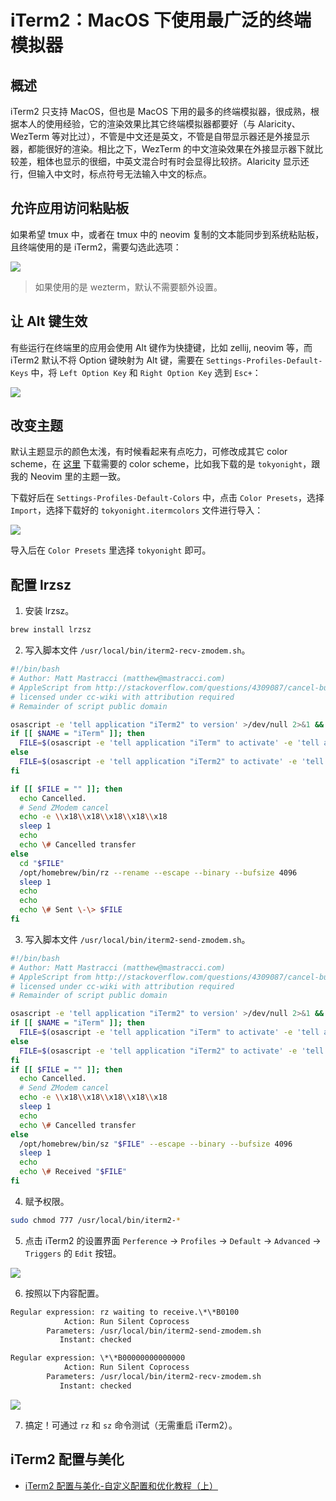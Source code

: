 # iTerm2：MacOS 下使用最广泛的终端模拟器

## 概述

iTerm2 只支持 MacOS，但也是 MacOS 下用的最多的终端模拟器，很成熟，根据本人的使用经验，它的渲染效果比其它终端模拟器都要好（与 Alaricity、WezTerm 等对比过），不管是中文还是英文，不管是自带显示器还是外接显示器，都能很好的渲染。相比之下，WezTerm 的中文渲染效果在外接显示器下就比较差，粗体也显示的很细，中英文混合时有时会显得比较挤。Alaricity 显示还行，但输入中文时，标点符号无法输入中文的标点。

## 允许应用访问粘贴板

如果希望 tmux 中，或者在 tmux 中的 neovim 复制的文本能同步到系统粘贴板，且终端使用的是 iTerm2，需要勾选此选项：

![](https://image-host-1251893006.cos.ap-chengdu.myqcloud.com/2023%2F10%2F14%2F20231014185718.png)

> 如果使用的是 wezterm，默认不需要额外设置。

## 让 Alt 键生效

有些运行在终端里的应用会使用 Alt 键作为快捷键，比如 zellij, neovim 等，而 iTerm2 默认不将 Option 键映射为 Alt 键，需要在 `Settings-Profiles-Default-Keys` 中，将 `Left Option Key` 和 `Right Option Key` 选到 `Esc+`：

![](https://image-host-1251893006.cos.ap-chengdu.myqcloud.com/2024%2F09%2F05%2F20240905113402.png)

## 改变主题

默认主题显示的颜色太浅，有时候看起来有点吃力，可修改成其它 color scheme，在 [这里](https://iterm2colorschemes.com/) 下载需要的 color scheme，比如我下载的是 `tokyonight`，跟我的 Neovim 里的主题一致。

下载好后在 `Settings-Profiles-Default-Colors` 中，点击 `Color Presets`，选择 `Import`，选择下载好的 `tokyonight.itermcolors` 文件进行导入：

![](https://image-host-1251893006.cos.ap-chengdu.myqcloud.com/2024%2F09%2F05%2F20240905140508.png)

导入后在 `Color Presets` 里选择 `tokyonight` 即可。

## 配置 lrzsz

1. 安装 lrzsz。

```bash
brew install lrzsz
```

2. 写入脚本文件 `/usr/local/bin/iterm2-recv-zmodem.sh`。

```bash title="/usr/local/bin/iterm2-recv-zmodem.sh"
#!/bin/bash
# Author: Matt Mastracci (matthew@mastracci.com)
# AppleScript from http://stackoverflow.com/questions/4309087/cancel-button-on-osascript-in-a-bash-script
# licensed under cc-wiki with attribution required
# Remainder of script public domain

osascript -e 'tell application "iTerm2" to version' >/dev/null 2>&1 && NAME=iTerm2 || NAME=iTerm
if [[ $NAME = "iTerm" ]]; then
  FILE=$(osascript -e 'tell application "iTerm" to activate' -e 'tell application "iTerm" to set thefile to choose folder with prompt "Choose a folder to place received files in"' -e "do shell script (\"echo \"&(quoted form of POSIX path of thefile as Unicode text)&\"\")")
else
  FILE=$(osascript -e 'tell application "iTerm2" to activate' -e 'tell application "iTerm2" to set thefile to choose folder with prompt "Choose a folder to place received files in"' -e "do shell script (\"echo \"&(quoted form of POSIX path of thefile as Unicode text)&\"\")")
fi

if [[ $FILE = "" ]]; then
  echo Cancelled.
  # Send ZModem cancel
  echo -e \\x18\\x18\\x18\\x18\\x18
  sleep 1
  echo
  echo \# Cancelled transfer
else
  cd "$FILE"
  /opt/homebrew/bin/rz --rename --escape --binary --bufsize 4096
  sleep 1
  echo
  echo
  echo \# Sent \-\> $FILE
fi
```

3. 写入脚本文件 `/usr/local/bin/iterm2-send-zmodem.sh`。

```bash title="/usr/local/bin/iterm2-send-zmodem.sh"
#!/bin/bash
# Author: Matt Mastracci (matthew@mastracci.com)
# AppleScript from http://stackoverflow.com/questions/4309087/cancel-button-on-osascript-in-a-bash-script
# licensed under cc-wiki with attribution required
# Remainder of script public domain

osascript -e 'tell application "iTerm2" to version' >/dev/null 2>&1 && NAME=iTerm2 || NAME=iTerm
if [[ $NAME = "iTerm" ]]; then
  FILE=$(osascript -e 'tell application "iTerm" to activate' -e 'tell application "iTerm" to set thefile to choose file with prompt "Choose a file to send"' -e "do shell script (\"echo \"&(quoted form of POSIX path of thefile as Unicode text)&\"\")")
else
  FILE=$(osascript -e 'tell application "iTerm2" to activate' -e 'tell application "iTerm2" to set thefile to choose file with prompt "Choose a file to send"' -e "do shell script (\"echo \"&(quoted form of POSIX path of thefile as Unicode text)&\"\")")
fi
if [[ $FILE = "" ]]; then
  echo Cancelled.
  # Send ZModem cancel
  echo -e \\x18\\x18\\x18\\x18\\x18
  sleep 1
  echo
  echo \# Cancelled transfer
else
  /opt/homebrew/bin/sz "$FILE" --escape --binary --bufsize 4096
  sleep 1
  echo
  echo \# Received "$FILE"
fi
```

4. 赋予权限。

```bash
sudo chmod 777 /usr/local/bin/iterm2-*
```

5. 点击 iTerm2 的设置界面 `Perference` -> `Profiles` -> `Default` -> `Advanced` -> `Triggers` 的 `Edit` 按钮。

![](https://image-host-1251893006.cos.ap-chengdu.myqcloud.com/2024%2F10%2F21%2F20241021163242.png)

6. 按照以下内容配置。

```txt
Regular expression: rz waiting to receive.\*\*B0100
            Action: Run Silent Coprocess
        Parameters: /usr/local/bin/iterm2-send-zmodem.sh
           Instant: checked

Regular expression: \*\*B00000000000000
            Action: Run Silent Coprocess
        Parameters: /usr/local/bin/iterm2-recv-zmodem.sh
           Instant: checked
```

![](https://image-host-1251893006.cos.ap-chengdu.myqcloud.com/2024%2F10%2F21%2F20241021163330.png)

7. 搞定！可通过 `rz` 和 `sz` 命令测试（无需重启 iTerm2）。


## iTerm2 配置与美化

- [iTerm2 配置与美化-自定义配置和优化教程（上）](https://icloudnative.io/posts/customize-iterm2-1/)
